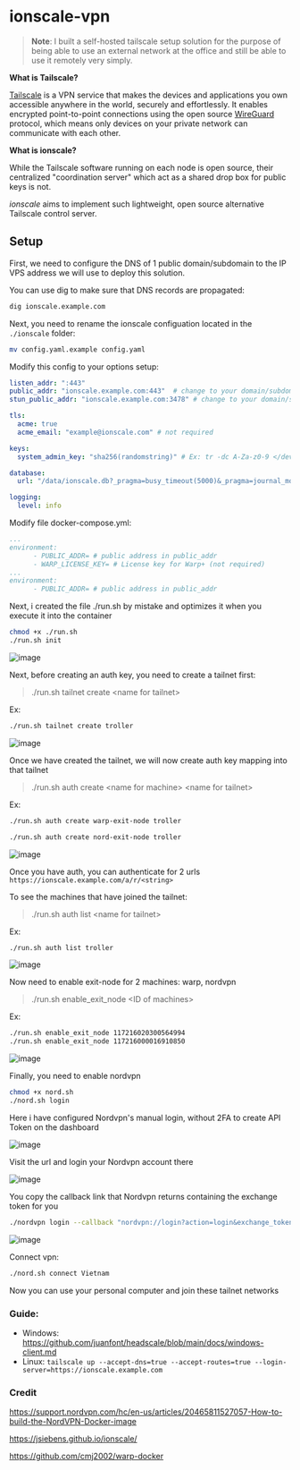 # ionscale-vpn

> **Note**:
> I built a self-hosted tailscale setup solution for the purpose of being able to use an external network at the office and still be able to use it remotely very simply.

**What is Tailscale?**

[Tailscale](https://tailscale.com) is a VPN service that makes the devices and applications you own accessible anywhere in the world, securely and effortlessly. 
It enables encrypted point-to-point connections using the open source [WireGuard](https://www.wireguard.com/) protocol, which means only devices on your private network can communicate with each other.

**What is ionscale?**

While the Tailscale software running on each node is open source, their centralized "coordination server" which act as a shared drop box for public keys is not.

_ionscale_ aims to implement such lightweight, open source alternative Tailscale control server.

## Setup
First, we need to configure the DNS of 1 public domain/subdomain to the IP VPS address we will use to deploy this solution.

You can use dig to make sure that DNS records are propagated:

```bash
dig ionscale.example.com
```

Next, you need to rename the ionscale configuation located in the `./ionscale` folder:

```bash
mv config.yaml.example config.yaml
```

Modify this config to your options setup:

```yaml
listen_addr: ":443"
public_addr: "ionscale.example.com:443"  # change to your domain/subdomain
stun_public_addr: "ionscale.example.com:3478" # change to your domain/subdomain

tls:
  acme: true
  acme_email: "example@ionscale.com" # not required

keys:
  system_admin_key: "sha256(randomstring)" # Ex: tr -dc A-Za-z0-9 </dev/urandom | head -c 13 | sha256sum

database:
  url: "/data/ionscale.db?_pragma=busy_timeout(5000)&_pragma=journal_mode(WAL)"

logging:
  level: info
```

Modify file docker-compose.yml:

```yaml
...
environment:
      - PUBLIC_ADDR= # public address in public_addr 
      - WARP_LICENSE_KEY= # License key for Warp+ (not required)
...
environment:
      - PUBLIC_ADDR= # public address in public_addr 
```

Next, i created the file ./run.sh by mistake and optimizes it when you execute it into the container

```bash
chmod +x ./run.sh
./run.sh init
```

![image](https://github.com/user-attachments/assets/5e62b94a-e594-4f75-bdb2-781512c33094)

Next, before creating an auth key, you need to create a tailnet first:

> ./run.sh tailnet create \<name for tailnet\>

Ex:

```bash
./run.sh tailnet create troller
```

![image](https://github.com/user-attachments/assets/c4ac0dcc-f004-4341-984f-1608b5387fb6)

Once we have created the tailnet, we will now create auth key mapping into that tailnet

> ./run.sh auth create \<name for machine\> \<name for tailnet\>

Ex:

```bash
./run.sh auth create warp-exit-node troller

./run.sh auth create nord-exit-node troller
```

![image](https://github.com/user-attachments/assets/940f353a-eabb-43bb-a58a-753b23c7e0e1)

Once you have auth, you can authenticate for 2 urls `https://ionscale.example.com/a/r/<string>`

To see the machines that have joined the tailnet:

> ./run.sh auth list \<name for tailnet\>

Ex:

```bash
./run.sh auth list troller
```

![image](https://github.com/user-attachments/assets/5428d253-4f07-4b12-884c-ca02b4163a75)

Now need to enable exit-node for 2 machines: warp, nordvpn

> ./run.sh enable_exit_node \<ID of machines\>

Ex:

```bash
./run.sh enable_exit_node 117216020300564994
./run.sh enable_exit_node 117216000016910850
```

![image](https://github.com/user-attachments/assets/444c110c-d582-4bbe-a605-3c2fd1e8ac72)

Finally, you need to enable nordvpn

```bash
chmod +x nord.sh
./nord.sh login
```

Here i have configured Nordvpn's manual login, without 2FA to create API Token on the dashboard

![image](https://github.com/user-attachments/assets/039c6903-ac00-4113-a8b5-c2e1d9f7f8ba)

Visit the url and login your Nordvpn account there

![image](https://github.com/user-attachments/assets/0d142573-3b78-4508-b6e8-002355500a51)

You copy the callback link that Nordvpn returns containing the exchange token for you

```bash
./nordvpn login --callback "nordvpn://login?action=login&exchange_token="
```

![image](https://github.com/user-attachments/assets/ee6a3d93-ad6b-4816-ac0a-4cf25624acd0)

Connect vpn:

```bash
./nord.sh connect Vietnam
```

Now you can use your personal computer and join these tailnet networks

### Guide:

- Windows: https://github.com/juanfont/headscale/blob/main/docs/windows-client.md
- Linux: `tailscale up --accept-dns=true --accept-routes=true --login-server=https://ionscale.example.com`

### Credit

https://support.nordvpn.com/hc/en-us/articles/20465811527057-How-to-build-the-NordVPN-Docker-image

https://jsiebens.github.io/ionscale/

https://github.com/cmj2002/warp-docker
